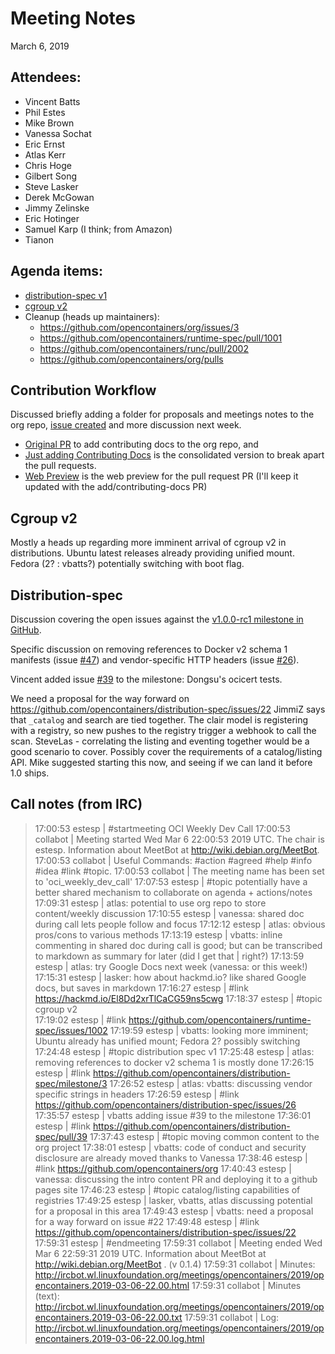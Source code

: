 # Meeting Notes
March 6, 2019

## Attendees:
  - Vincent Batts
  - Phil Estes
  - Mike Brown
  - Vanessa Sochat
  - Eric Ernst
  - Atlas Kerr
  - Chris Hoge
  - Gilbert Song
  - Steve Lasker
  - Derek McGowan
  - Jimmy Zelinske
  - Eric Hotinger
  - Samuel Karp (I think; from Amazon)
  - Tianon

## Agenda items: 
  - [distribution-spec v1](https://github.com/opencontainers/distribution-spec/milestone/3)
  - [cgroup v2](https://github.com/opencontainers/runtime-spec/issues/1002)
  - Cleanup (heads up maintainers):
    - https://github.com/opencontainers/org/issues/3
    - https://github.com/opencontainers/runtime-spec/pull/1001
    - https://github.com/opencontainers/runc/pull/2002
    - https://github.com/opencontainers/org/pulls

## Contribution Workflow

Discussed briefly adding a folder for proposals and meetings notes to the org repo, [issue created](https://github.com/opencontainers/org/issues/12)
and more discussion next week. 
 - [Original PR](https://github.com/opencontainers/org/pull/6) to add contributing docs to the org repo, and 
 - [Just adding Contributing Docs](https://github.com/opencontainers/org/pull/9) is the consolidated version to break apart the pull requests. 
 - [Web Preview](https://vsoch.github.io/org/) is the web preview for the pull request PR (I'll keep it updated with the add/contributing-docs PR)

## Cgroup v2

Mostly a heads up regarding more imminent arrival of cgroup v2 in distributions. Ubuntu latest releases already providing unified mount. Fedora (2? : vbatts?) potentially switching with boot flag.

## Distribution-spec

Discussion covering the open issues against the [v1.0.0-rc1 milestone in GitHub](https://github.com/opencontainers/distribution-spec/milestone/3). 

Specific discussion on removing references to Docker v2 schema 1 manifests (issue [#47](https://github.com/opencontainers/distribution-spec/issues/47)) and vendor-specific HTTP headers (issue [#26](https://github.com/opencontainers/distribution-spec/issues/26)).

Vincent added issue [#39](https://github.com/opencontainers/distribution-spec/pull/39) to the milestone: Dongsu's ocicert tests.

We need a proposal for the way forward on https://github.com/opencontainers/distribution-spec/issues/22
JimmiZ says that `_catalog` and search are tied together.
The clair model is registering with a registry, so new pushes to the registry trigger a webhook to call the scan.
SteveLas - correlating the listing and eventing together would be a good scenario to cover. Possibly cover the requirements of a catalog/listing API. Mike suggested starting this now, and seeing if we can land it before 1.0 ships.

## Call notes (from IRC)

> 17:00:53          estesp | #startmeeting OCI Weekly Dev Call
> 17:00:53        collabot | Meeting started Wed Mar  6 22:00:53 2019 UTC.  The chair is estesp. Information about MeetBot at http://wiki.debian.org/MeetBot.
> 17:00:53        collabot | Useful Commands: #action #agreed #help #info #idea #link #topic.
> 17:00:53        collabot | The meeting name has been set to 'oci_weekly_dev_call'
> 17:07:53          estesp | #topic potentially have a better shared mechanism to collaborate on agenda + actions/notes
> 17:09:31          estesp | atlas: potential to use org repo to store content/weekly discussion
> 17:10:55          estesp | vanessa: shared doc during call lets people follow and focus
> 17:12:12          estesp | atlas: obvious pros/cons to various methods
> 17:13:19          estesp | vbatts: inline commenting in shared doc during call is good; but can be transcribed to markdown as summary for later (did I get that
>                          | right?)
> 17:13:59          estesp | atlas: try Google Docs next week (vanessa: or this week!)
> 17:15:31          estesp | lasker: how about hackmd.io? like shared Google docs, but saves in markdown
> 17:16:27          estesp | #link https://hackmd.io/El8Dd2xrTlCaCG59ns5cwg
> 17:18:37          estesp | #topic cgroup v2  
> 17:19:02          estesp | #link https://github.com/opencontainers/runtime-spec/issues/1002
> 17:19:59          estesp | vbatts: looking more imminent; Ubuntu already has unified mount; Fedora 2? possibly switching
> 17:24:48          estesp | #topic distribution spec v1
> 17:25:48          estesp | atlas: removing references to docker v2 schema 1 is mostly done
> 17:26:15          estesp | #link https://github.com/opencontainers/distribution-spec/milestone/3
> 17:26:52          estesp | atlas: vbatts: discussing vendor specific strings in headers
> 17:26:59          estesp | #link https://github.com/opencontainers/distribution-spec/issues/26
> 17:35:57          estesp | vbatts adding issue #39 to the milestone
> 17:36:01          estesp | #link https://github.com/opencontainers/distribution-spec/pull/39
> 17:37:43          estesp | #topic moving common content to the org project
> 17:38:01          estesp | vbatts: code of conduct and security disclosure are already moved thanks to Vanessa
> 17:38:46          estesp | #link https://github.com/opencontainers/org
> 17:40:43          estesp | vanessa: discussing the intro content PR and deploying it to a github pages site
> 17:46:23          estesp | #topic catalog/listing capabilities of registries
> 17:49:25          estesp | lasker, vbatts, atlas discussing potential for a proposal in this area
> 17:49:43          estesp | vbatts: need a proposal for a way forward on issue #22
> 17:49:48          estesp | #link https://github.com/opencontainers/distribution-spec/issues/22
> 17:59:31          estesp | #endmeeting
> 17:59:31        collabot | Meeting ended Wed Mar  6 22:59:31 2019 UTC.  Information about MeetBot at http://wiki.debian.org/MeetBot . (v 0.1.4)
> 17:59:31        collabot | Minutes:        http://ircbot.wl.linuxfoundation.org/meetings/opencontainers/2019/opencontainers.2019-03-06-22.00.html
> 17:59:31        collabot | Minutes (text): http://ircbot.wl.linuxfoundation.org/meetings/opencontainers/2019/opencontainers.2019-03-06-22.00.txt
> 17:59:31        collabot | Log:            http://ircbot.wl.linuxfoundation.org/meetings/opencontainers/2019/opencontainers.2019-03-06-22.00.log.html
